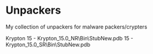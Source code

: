 # Unpackers
My collection of unpackers for malware packers/crypters

Krypton
  15 - Krypton_15.0_NR\Bin\StubNew.pdb
  15 - Krypton_15.0_SR\Bin\StubNew.pdb
